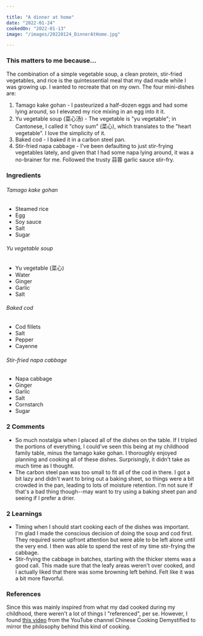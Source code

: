 ```yaml
---

title: "A dinner at home"
date: "2022-01-24"
cookedOn: "2022-01-13"
image: "/images/20220124_DinnerAtHome.jpg"

---
```


### This matters to me because...
The combination of a simple vegetable soup, a clean protein, stir-fried vegetables, and rice is the quintessential meal that my dad made while I was growing up. I wanted to recreate that on my own. The four mini-dishes are:
1. Tamago kake gohan - I pasteurized a half-dozen eggs and had some lying around, so I elevated my rice mixing in an egg into it it.
2. Yu vegetable soup (菜心汤) - The vegetable is "yu vegetable"; in Cantonese, I called it "choy sum" (菜心), which translates to the "heart vegetable". I love the simplicity of it.
3. Baked cod - I baked it in a carbon steel pan.
4. Stir-fried napa cabbage - I've been defaulting to just stir-frying vegetables lately, and given that I had some napa lying around, it was a no-brainer for me. Followed the trusty 蒜蓉 garlic sauce stir-fry.

### Ingredients
###### Tamago kake gohan
* Steamed rice
* Egg
* Soy sauce
* Salt
* Sugar

###### Yu vegetable soup
* Yu vegetable (菜心)
* Water
* Ginger
* Garlic
* Salt

###### Baked cod
* Cod fillets
* Salt
* Pepper
* Cayenne

###### Stir-fried napa cabbage
* Napa cabbage
* Ginger
* Garlic
* Salt
* Cornstarch
* Sugar

### 2 Comments
* So much nostalgia when I placed all of the dishes on the table. If I tripled the portions of everything, I could've seen this being at my childhood family table, minus the tamago kake gohan. I thoroughly enjoyed planning and cooking all of these dishes. Surprisingly, it didn't take as much time as I thought. 
* The carbon steel pan was too small to fit all of the cod in there. I got a bit lazy and didn't want to bring out a baking sheet, so things were a bit crowded in the pan, leading to lots of moisture retention. I'm not sure if that's a bad thing though--may want to try using a baking sheet pan and seeing if I prefer a drier. 

### 2 Learnings
* Timing when I should start cooking each of the dishes was important. I'm glad I made the conscious decision of doing the soup and cod first. They required some upfront attention but were able to be left alone until the very end. I then was able to spend the rest of my time stir-frying the cabbage. 
* Stir-frying the cabbage in batches, starting with the thicker stems was a good call. This made sure that the leafy areas weren't over cooked, and I actually liked that there was some browning left behind. Felt like it was a bit more flavorful. 
  

### References
Since this was mainly inspired from what my dad cooked during my childhood, there weren't a lot of things I "referenced", per se. However, I found [this video](https://www.youtube.com/watch?v=i2w77ip9tiM) from the YouTube channel Chinese Cooking Demystified to mirror the philosophy behind this kind of cooking. 